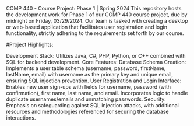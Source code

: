 COMP 440 - Course Project: Phase 1 | Spring 2024
This repository hosts the development work for Phase 1 of our COMP 440 course project, due by midnight on Friday, 03/29/2024. Our team is tasked with creating a desktop or web-based application that facilitates user registration and login functionality, strictly adhering to the requirements set forth by our course.






#Project Highlights:

Development Stack: Utilizes Java, C#, PHP, Python, or C++ combined with SQL for backend development.
Core Features:
Database Schema Creation: Implements a user table schema (username, password, firstName, lastName, email) with username as the primary key and unique email, ensuring SQL injection prevention.
User Registration and Login Interface: Enables new user sign-ups with fields for username, password (with confirmation), first name, last name, and email. Incorporates logic to handle duplicate usernames/emails and unmatching passwords.
Security: Emphasis on safeguarding against SQL injection attacks, with additional resources and methodologies referenced for securing the database interactions.
